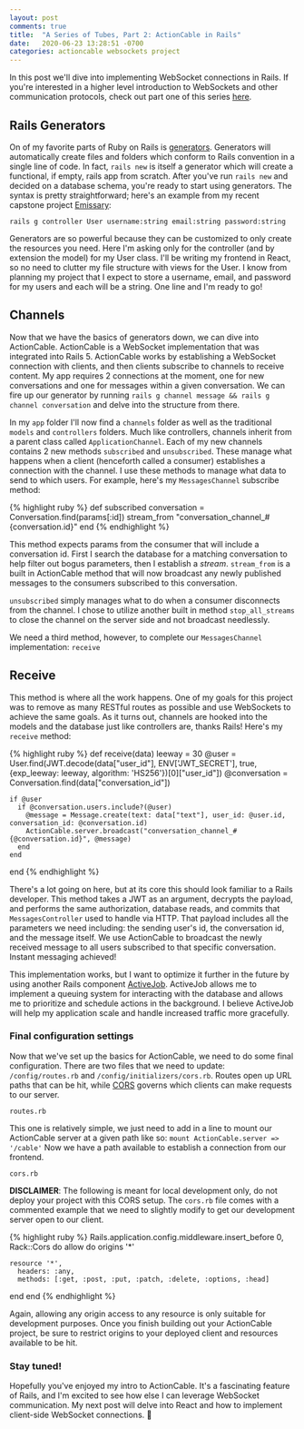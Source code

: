 ```yaml
---
layout: post
comments: true
title:  "A Series of Tubes, Part 2: ActionCable in Rails"
date:   2020-06-23 13:28:51 -0700
categories: actioncable websockets project
---
```


In this post we'll dive into implementing WebSocket connections in Rails. If you're interested in a higher level introduction to WebSockets and other communication protocols, check out part one of this series [here](https://strangrjrjr.github.io/actioncable/websockets/project/2020/06/13/A-Series-of-Tubes-Actioncable-Pt1.html).

## Rails Generators

On of my favorite parts of Ruby on Rails is [generators](https://guides.rubyonrails.org/command_line.html#rails-generate). Generators will automatically create files and folders which conform to Rails convention in a single line of code. In fact, `rails new` is itself a generator which will create a functional, if empty, rails app from scratch. After you've run `rails new` and decided on a database schema, you're ready to start using generators. The syntax is pretty straightforward; here's an example from my recent capstone project [Emissary](https://github.com/strangrjrjr/emissary_api): 

`rails g controller User username:string email:string password:string` 

Generators are so powerful because they can be customized to only create the resources you need. Here I'm asking only for the controller (and by extension the model) for my User class. I'll be writing my frontend in React, so no need to clutter my file structure with views for the User. I know from planning my project that I expect to store a username, email, and password for my users and each will be a string. One line and I'm ready to go!

## Channels

Now that we have the basics of generators down, we can dive into ActionCable. ActionCable is a WebSocket implementation that was integrated into Rails 5. ActionCable works by establishing a WebSocket connection with clients, and then clients subscribe to channels to receive content. My app requires 2 connections at the moment, one for new conversations and one for messages within a given conversation. We can fire up our generator by running `rails g channel message && rails g channel conversation` and delve into the structure from there.

In my `app` folder I'll now find a `channels` folder as well as the traditional `models` and `controllers` folders. Much like controllers, channels inherit from a parent class called `ApplicationChannel`. Each of my new channels contains 2 new methods `subscribed` and `unsubscribed`. These manage what happens when a client (henceforth called a consumer) establishes a connection with the channel. I use these methods to manage what data to send to which users. For example, here's my `MessagesChannel` subscribe method:

{% highlight ruby %}
def subscribed
    conversation = Conversation.find(params[:id])
    stream_from "conversation_channel_#{conversation.id}"
end
{% endhighlight %}

This method expects params from the consumer that will include a conversation id. First I search the database for a matching conversation to help filter out bogus parameters, then I establish a _stream_. `stream_from` is a built in ActionCable method that will now broadcast any newly published messages to the consumers subscribed to this conversation. 

`unsubscribed` simply manages what to do when a consumer disconnects from the channel. I chose to utilize another built in method `stop_all_streams` to close the channel on the server side and not broadcast needlessly. 

We need a third method, however, to complete our `MessagesChannel` implementation: `receive`

## Receive

This method is where all the work happens. One of my goals for this project was to remove as many RESTful routes as possible and use WebSockets to achieve the same goals. As it turns out, channels are hooked into the models and the database just like controllers are, thanks Rails! Here's my `receive` method:

{% highlight ruby %}
def receive(data)
    leeway = 30
    @user = User.find(JWT.decode(data["user_id"], ENV['JWT_SECRET'], true, {exp_leeway: leeway, algorithm: 'HS256'})[0]["user_id"])
    @conversation = Conversation.find(data["conversation_id"])
 
    if @user
      if @conversation.users.include?(@user)
        @message = Message.create(text: data["text"], user_id: @user.id, conversation_id: @conversation.id)
        ActionCable.server.broadcast("conversation_channel_#{@conversation.id}", @message)
      end
    end
end
{% endhighlight %}

There's a lot going on here, but at its core this should look familiar to a Rails developer. This method takes a JWT as an argument, decrypts the payload, and performs the same authorization, database reads, and commits that `MessagesController` used to handle via HTTP. That payload includes all the parameters we need including: the sending user's id, the conversation id, and the message itself. We use ActionCable to broadcast the newly received message to all users subscribed to that specific conversation. Instant messaging achieved!

This implementation works, but I want to optimize it further in the future by using another Rails component [ActiveJob](https://edgeguides.rubyonrails.org/active_job_basics.html). ActiveJob allows me to implement a queuing system for interacting with the database and allows me to prioritize and schedule actions in the background. I believe ActiveJob will help my application scale and handle increased traffic more gracefully.

### Final configuration settings

Now that we've set up the basics for ActionCable, we need to do some final configuration. There are two files that we need to update: `/config/routes.rb` and `/config/initializers/cors.rb`. Routes open up URL paths that can be hit, while [CORS](https://developer.mozilla.org/en-US/docs/Web/HTTP/CORS) governs which clients can make requests to our server. 

`routes.rb`

This one is relatively simple, we just need to add in a line to mount our ActionCable server at a given path like so:
`mount ActionCable.server => '/cable'` Now we have a path available to establish a connection from our frontend.

`cors.rb`

**DISCLAIMER**: The following is meant for local development only, do not deploy your project with this CORS setup.
The `cors.rb` file comes with a commented example that we need to slightly modify to get our development server open to our client.

{% highlight ruby %}
Rails.application.config.middleware.insert_before 0, Rack::Cors do
  allow do
    origins '*'

    resource '*',
      headers: :any,
      methods: [:get, :post, :put, :patch, :delete, :options, :head]
  end
end
{% endhighlight %}

Again, allowing any origin access to any resource is only suitable for development purposes. Once you finish building out your ActionCable project, be sure to restrict origins to your deployed client and resources available to be hit.

### Stay tuned!

Hopefully you've enjoyed my intro to ActionCable. It's a fascinating feature of Rails, and I'm excited to see how else I can leverage WebSocket communication. My next post will delve into React and how to implement client-side WebSocket connections. :wave: